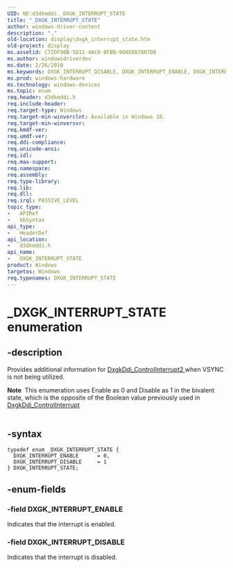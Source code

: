 ```yaml
---
UID: NE:d3dkmddi._DXGK_INTERRUPT_STATE
title: "_DXGK_INTERRUPT_STATE"
author: windows-driver-content
description: "."
old-location: display\dxgk_interrupt_state.htm
old-project: display
ms.assetid: C72DF96B-5D12-4AC0-8FBB-904E087807DB
ms.author: windowsdriverdev
ms.date: 2/26/2018
ms.keywords: DXGK_INTERRUPT_DISABLE, DXGK_INTERRUPT_ENABLE, DXGK_INTERRUPT_STATE, DXGK_INTERRUPT_STATE enumeration [Display Devices], _DXGK_INTERRUPT_STATE, d3dkmddi/DXGK_INTERRUPT_DISABLE, d3dkmddi/DXGK_INTERRUPT_ENABLE, d3dkmddi/DXGK_INTERRUPT_STATE, display.dxgk_interrupt_state
ms.prod: windows-hardware
ms.technology: windows-devices
ms.topic: enum
req.header: d3dkmddi.h
req.include-header: 
req.target-type: Windows
req.target-min-winverclnt: Available in Windows 10.
req.target-min-winversvr: 
req.kmdf-ver: 
req.umdf-ver: 
req.ddi-compliance: 
req.unicode-ansi: 
req.idl: 
req.max-support: 
req.namespace: 
req.assembly: 
req.type-library: 
req.lib: 
req.dll: 
req.irql: PASSIVE_LEVEL
topic_type:
-	APIRef
-	kbSyntax
api_type:
-	HeaderDef
api_location:
-	d3dkmddi.h
api_name:
-	DXGK_INTERRUPT_STATE
product: Windows
targetos: Windows
req.typenames: DXGK_INTERRUPT_STATE
---
```


# _DXGK_INTERRUPT_STATE enumeration


## -description


Provides additional information for <a href="..\d3dkmddi\nc-d3dkmddi-dxgkddi_controlinterrupt2.md">DxgkDdi_ControlInterrupt2 </a>when VSYNC is not being utilized.
<div class="alert"><b>Note</b>  This enumeration uses Enable as 0 and Disable as 1 in the bivalent state, which is the opposite of the Boolean value previously used in <a href="..\d3dkmddi\nc-d3dkmddi-dxgkddi_controlinterrupt.md">DxgkDdi_ControlInterrupt</a>
</div><div> </div>

## -syntax


````
typedef enum _DXGK_INTERRUPT_STATE { 
  DXGK_INTERRUPT_ENABLE      = 0,
  DXGK_INTERRUPT_DISABLE     = 1
} DXGK_INTERRUPT_STATE;
````


## -enum-fields




### -field DXGK_INTERRUPT_ENABLE

Indicates that the interrupt is enabled.


### -field DXGK_INTERRUPT_DISABLE

Indicates that the interrupt is disabled.

